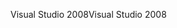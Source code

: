 <span data-ttu-id="2cb6b-101">Visual Studio 2008</span><span class="sxs-lookup"><span data-stu-id="2cb6b-101">Visual Studio 2008</span></span>
